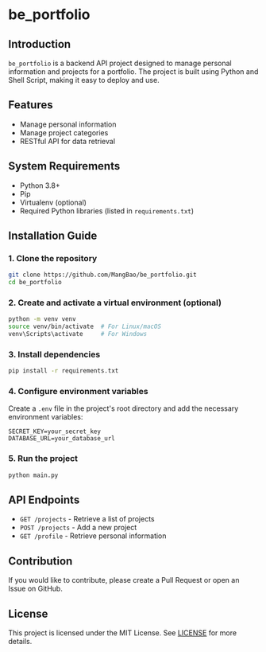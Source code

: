 # be_portfolio

## Introduction

`be_portfolio` is a backend API project designed to manage personal information and projects for a portfolio. The project is built using Python and Shell Script, making it easy to deploy and use.

## Features

- Manage personal information
- Manage project categories
- RESTful API for data retrieval

## System Requirements

- Python 3.8+
- Pip
- Virtualenv (optional)
- Required Python libraries (listed in `requirements.txt`)

## Installation Guide

### 1. Clone the repository

```sh
git clone https://github.com/MangBao/be_portfolio.git
cd be_portfolio
```

### 2. Create and activate a virtual environment (optional)

```sh
python -m venv venv
source venv/bin/activate  # For Linux/macOS
venv\Scripts\activate     # For Windows
```

### 3. Install dependencies

```sh
pip install -r requirements.txt
```

### 4. Configure environment variables

Create a `.env` file in the project's root directory and add the necessary environment variables:

```env
SECRET_KEY=your_secret_key
DATABASE_URL=your_database_url
```

### 5. Run the project

```sh
python main.py
```

## API Endpoints

- `GET /projects` - Retrieve a list of projects
- `POST /projects` - Add a new project
- `GET /profile` - Retrieve personal information

## Contribution

If you would like to contribute, please create a Pull Request or open an Issue on GitHub.

## License

This project is licensed under the MIT License. See [LICENSE](LICENSE) for more details.

